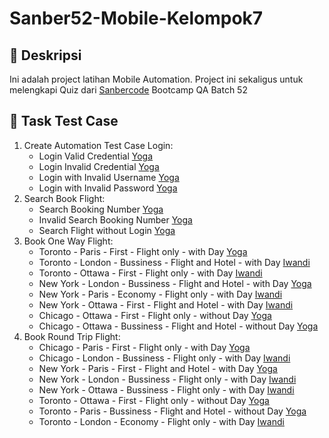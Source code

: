 # Sanber52-Mobile-Kelompok7
## 🚀 Deskripsi
Ini adalah project latihan Mobile Automation. Project ini sekaligus untuk melengkapi Quiz dari [Sanbercode](https://sanbercode.com/) Bootcamp QA Batch 52

## 🚀 Task Test Case
1.  Create Automation Test Case Login: 
    - Login Valid Credential [Yoga](yogasatriautama@gmail.com)
    - Login Invalid Credential [Yoga](yogasatriautama@gmail.com)
    - Login with Invalid Username [Yoga](yogasatriautama@gmail.com)
    - Login with Invalid Password [Yoga](yogasatriautama@gmail.com)
2.  Search Book Flight:
    - Search Booking Number [Yoga](yogasatriautama@gmail.com)
    - Invalid Search Booking Number [Yoga](yogasatriautama@gmail.com)
    - Search Flight without Login [Yoga](yogasatriautama@gmail.com)
3.  Book One Way Flight:
    - Toronto - Paris - First - Flight only - with Day [Yoga](yogasatriautama@gmail.com)
    - Toronto - London - Bussiness - Flight and Hotel - with Day [Iwandi](iwandi.kurniansyah@gmail.com)
    - Toronto - Ottawa - First - Flight only - with Day [Iwandi](iwandi.kurniansyah@gmail.com)
    - New York - London - Bussiness - Flight and Hotel - with Day [Yoga](yogasatriautama@gmail.com)
    - New York - Paris - Economy - Flight only - with Day [Iwandi](iwandi.kurniansyah@gmail.com)
    - New York - Ottawa - First - Flight and Hotel - with Day [Iwandi](iwandi.kurniansyah@gmail.com)
    - Chicago - Ottawa - First - Flight only - without Day [Yoga](yogasatriautama@gmail.com)
    - Chicago - Ottawa - Bussiness - Flight and Hotel - without Day [Yoga](yogasatriautama@gmail.com)
4.  Book Round Trip Flight:
    - Chicago - Paris - First - Flight only - with Day [Yoga](yogasatriautama@gmail.com)
    - Chicago - London - Bussiness - Flight only - with Day [Iwandi](iwandi.kurniansyah@gmail.com)
    - New York - Paris - First - Flight and Hotel - with Day [Yoga](yogasatriautama@gmail.com)
    - New York - London - Bussiness - Flight only - with Day [Iwandi](iwandi.kurniansyah@gmail.com)
    - New York - Ottawa - Bussiness - Flight only - with Day [Iwandi](iwandi.kurniansyah@gmail.com)
    - Toronto - Ottawa - First - Flight only - without Day [Yoga](yogasatriautama@gmail.com)
    - Toronto - Paris - Bussiness - Flight and Hotel - without Day [Yoga](yogasatriautama@gmail.com)
    - Toronto - London - Economy - Flight only - with Day [Iwandi](iwandi.kurniansyah@gmail.com)